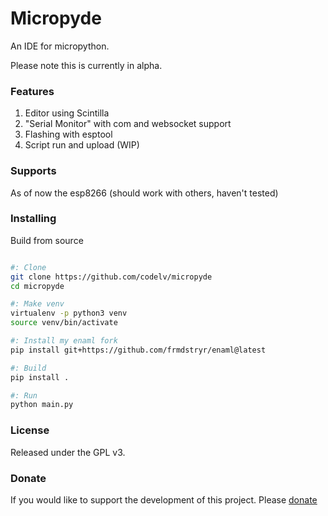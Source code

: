 # Micropyde

An IDE for micropython. 

Please note this is currently in alpha.

### Features

1. Editor using Scintilla
2. "Serial Monitor" with com and websocket support
3. Flashing with esptool
4. Script run and upload (WIP)

### Supports

As of now the esp8266 (should work with others, haven't tested)

### Installing

Build from source

```bash

#: Clone
git clone https://github.com/codelv/micropyde
cd micropyde

#: Make venv
virtualenv -p python3 venv
source venv/bin/activate

#: Install my enaml fork
pip install git+https://github.com/frmdstryr/enaml@latest

#: Build
pip install .

#: Run
python main.py


```



### License

Released under the GPL v3.

### Donate

If you would like to support the development of this project. 
Please [donate]() 
